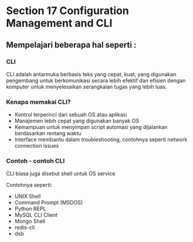 # Section 17 Configuration Management and CLI

## Mempelajari beberapa hal seperti :

### CLI
CLI adalah antarmuka berbasis teks yang cepat, kuat, yang digunakan pengembang untuk berkomunikasi secara lebih efektif dan efisien dengan komputer untuk menyelesaikan serangkaian tugas yang lebih luas.

### Kenapa memakai CLI?
- Kontrol terperinci dari sebuah OS atau aplikasi
- Manajemen lebih cepat yang digunakan banyak OS
- Kemampuan untuk menyimpan script automasi yang dijalankan berdasarkan rentang waktu
- Interface membantu dalam troubleshooting, contohnya seperti network connection issues

### Contoh - contoh CLI
CLI biasa juga disebut shell untuk OS service

Contohnya seperti:
- UNIX Shell
- Command Prompt (MSDOS)
- Python REPL
- MySQL CLI Client
- Mongo Shell
- redis-cli
- dsb